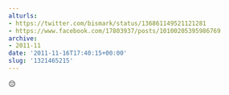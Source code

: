 ```yaml
---
alturls:
- https://twitter.com/bismark/status/136861149521121281
- https://www.facebook.com/17803937/posts/10100205395986769
archive:
- 2011-11
date: '2011-11-16T17:40:15+00:00'
slug: '1321465215'
---
```


😔

